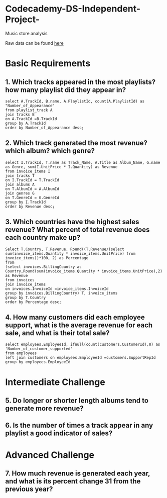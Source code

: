 # Codecademy-DS-Independent-Project-
Music store analysis 

Raw data can be found [here](https://www.sqlitetutorial.net/sqlite-sample-database/)

# **Basic Requirements**

## 1. Which tracks appeared in the most playlists? how many playlist did they appear in?
```
select A.TrackId, B.name, A.PlaylistId, count(A.PlaylistId) as "Number_of_Appearance" 
from playlist_track A 
join tracks B
on A.TrackId =B.TrackId
group by A.TrackId
order by Number_of_Appearance desc;
```

## 2. Which track generated the most revenue? which album? which genre?
 ```
select I.TrackId, T.name as Track_Name, A.Title as Album_Name, G.name as Genre, sum(I.UnitPrice * I.Quantity) as Revenue 
from invoice_items I
join tracks T
on I.TrackId = T.TrackId
join albums A 
on T.AlbumId = A.AlbumId
join genres G
on T.GenreId = G.GenreId
group by I.TrackId
order by Revenue desc; 
```

## 3. Which countries have the highest sales revenue? What percent of total revenue does each country make up?
```
Select T.Country, T.Revenue, Round((T.Revenue/(select sum(invoice_items.Quantity * invoice_items.UnitPrice) from invoice_items))*100, 2) as Percentage
from 
(select invoices.BillingCountry as Country,Round(sum(invoice_items.Quantity * invoice_items.UnitPrice),2) as Revenue
from invoices
join invoice_items 
on invoices.InvoiceId =invoice_items.InvoiceId
group by invoices.BillingCountry) T, invoice_items
group by T.Country
order by Percentage desc; 
```

## 4. How many customers did each employee support, what is the average revenue for each sale, and what is their total sale?
```
select employees.EmployeeId, ifnull(count(customers.CustomerId),0) as 'Number_of_customer_supported' 
from employees
left join customers on employees.EmployeeId =customers.SupportRepId 
group by employees.EmployeeId
```

# **Intermediate Challenge**

## 5. Do longer or shorter length albums tend to generate more revenue?

## 6. Is the number of times a track appear in any playlist a good indicator of sales?

# **Advanced Challenge** 

## 7. How much revenue is generated each year, and what is its percent change 31 from the previous year?

